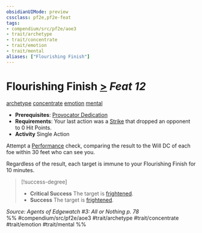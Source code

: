 ```yaml
---
obsidianUIMode: preview
cssclass: pf2e,pf2e-feat
tags:
- compendium/src/pf2e/aoe3
- trait/archetype
- trait/concentrate
- trait/emotion
- trait/mental
aliases: ["Flourishing Finish"]
---
```

# Flourishing Finish  [>](../../Rules/core-rulebook/chapter-9-playing-the-game.md#Actions "Single Action") *Feat 12*  
[archetype](../../Rules/traits/archetype.md)  [concentrate](../../Rules/traits/concentrate.md)  [emotion](../../Rules/traits/emotion.md)  [mental](../../Rules/traits/mental.md)  

- **Prerequisites**: [Provocator Dedication](provocator-dedication-aoe3.md)
- **Requirements**: Your last action was a [Strike](../../Rules/actions/strike.md) that dropped an opponent to 0 Hit Points.
- **Activity** Single Action

Attempt a [Performance](../skills.md#Performance) check, comparing the result to the Will DC of each foe within 30 feet who can see you.

Regardless of the result, each target is immune to your Flourishing Finish for 10 minutes.

> [!success-degree] 
> - **Critical Success** The target is [frightened](../../Rules/conditions.md#Frightened).
> - **Success** The target is [frightened](../../Rules/conditions.md#Frightened).

*Source: Agents of Edgewatch #3: All or Nothing p. 78*  
%% #compendium/src/pf2e/aoe3 #trait/archetype #trait/concentrate #trait/emotion #trait/mental %%